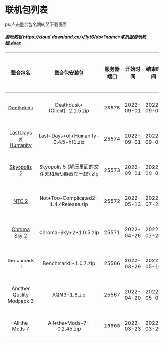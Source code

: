 # 联机包列表

ps:点击整合包名跳转至下载页面

##### 游玩教程 https://cloud.dawnland.cn/s/1yt6/doc?name=联机服游玩教程.docx

|                         整合包名                          |                    整合包安装包                    | 服务器端口 |  开始时间  |  结束时间  |                服务器状态                 |  结束原因  |
| :-------------------------------------------------------: | :------------------------------------------------: | :--------: | :--------: | :--------: | :---------------------------------------: |  :------:  |
|       [Deathdusk](https://cloud.dawnland.cn/s/YJi4)       |            Deathdusk+(Client)-2.1.5.zip            |   25575    | 2022-09-01 | 2022-09-03 | <font color=#FF3030 size=4 >已结束</font> |  进人即崩  |
| [Last Days of Humanity](https://cloud.dawnland.cn/s/bZCK) |        Last+Days+of+Humanity-0.4.5-hf1.zip         |   25574    | 2022-09-01 | 2022-09-01 | <font color=#FF3030 size=4 >已结束</font> |  极致受苦  |
|      [Skyopolis 5](https://cloud.dawnland.cn/s/N4fR)      | Skyopolis 5 (解压里面的文件夹和启动器放在一起).zip |   25573    | 2022-09-01 | 2022-09-01 | <font color=#FF3030 size=4 >已结束</font> |  无人玩耍  |
|         [NTC 2](https://cloud.dawnland.cn/s/EzcK)         |       Not+Too+Complicated2-1.4.4Release.zip        |   25572    | 2022-05-13 | 2022-07-28 | <font color=#FF3030 size=4 >已结束</font> |  不记得了  |
|     [Chroma Sky 2](https://cloud.dawnland.cn/s/jdhj)      |               Chroma+Sky+2-1.0.5.zip               |   25571    | 2022-04-26 | 2022-07-28 | <font color=#FF3030 size=4 >已结束</font> |  不记得了  |
|                       Benchmark II                        |               BenchmarkII-1.0.7.zip                |   25566    | 2022-03-29 | 2022-05-10 | <font color=#FF3030 size=4 >已结束</font> |  不记得了  |
|                 Another Quality Modpack 3                 |                    AQM3-1.8.zip                    |   25567    | 2022-04-20 | 2022-05-03 | <font color=#FF3030 size=4 >已结束</font> |  不记得了  |
|                      All the Mods 7                       |             All+the+Mods+7-0.2.45.zip              |   25565    | 2022-03-23 | 2022-03-29 | <font color=#FF3030 size=4 >已结束</font> |  不记得了  |
